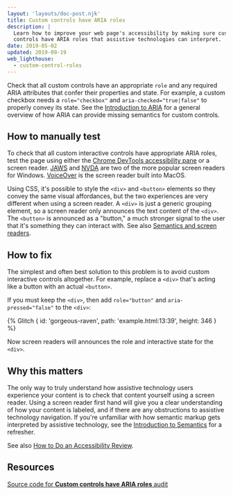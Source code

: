 ```yaml
---
layout: 'layouts/doc-post.njk'
title: Custom controls have ARIA roles
description: |
  Learn how to improve your web page's accessibility by making sure custom
  controls have ARIA roles that assistive technologies can interpret.
date: 2019-05-02
updated: 2019-09-19
web_lighthouse:
  - custom-control-roles
---
```


Check that all custom controls have an appropriate `role` and
any required ARIA attributes that confer their properties and state.
For example, a custom checkbox needs a `role="checkbox"` and
`aria-checked="true|false"` to properly convey its state.
See the [Introduction to ARIA](https://web.dev/semantics-aria/)
for a general overview of how ARIA can provide missing semantics for custom controls.

## How to manually test

To check that all custom interactive controls have appropriate ARIA roles,
test the page using either the
[Chrome DevTools accessibility pane](/docs/devtools/accessibility/reference/#pane)
or a screen reader.
[JAWS](https://www.freedomscientific.com/products/software/jaws/) and
[NVDA](https://www.nvaccess.org/)
are two of the more popular screen readers for Windows.
[VoiceOver](https://www.apple.com/accessibility/mac/vision/)
is the screen reader built into MacOS.

Using CSS, it's possible
to style the `<div>` and `<button>` elements so they convey the same visual affordances,
but the two experiences are very different when using a screen reader.
A `<div>` is just a generic grouping element,
so a screen reader only announces the text content of the `<div>`.
The `<button>` is announced as a "button,"
a much stronger signal to the user that it's something they can interact with.
See also [Semantics and screen readers](https://web.dev/semantics-and-screen-readers/).

## How to fix

The simplest
and often best solution to this problem
is to avoid custom interactive controls altogether.
For example, replace a `<div>` that's acting like a button
with an actual `<button>`.

If you must keep the `<div>`,
then add `role="button"` and `aria-pressed="false"` to the `<div>`:

{% Glitch {
  id: 'gorgeous-raven',
  path: 'example.html:13:39',
  height: 346
} %}

Now screen readers will announces the role and interactive state for the `<div>`.

## Why this matters

The only way to truly understand how assistive technology users
experience your content
is to check that content yourself using a screen reader.
Using a screen reader first hand will give you a clear understanding
of how your content is labeled, and if there are any obstructions to
assistive technology navigation.
If you're unfamiliar with how semantic markup gets interpreted by assistive technology,
see the [Introduction to Semantics](https://web.dev/semantics-builtin/) for a refresher.

See also [How to Do an Accessibility Review](https://web.dev/how-to-review/#try-it-with-a-screen-reader).

## Resources

[Source code for **Custom controls have ARIA roles** audit](https://github.com/GoogleChrome/lighthouse/blob/master/core/audits/accessibility/manual/custom-controls-roles.js)
